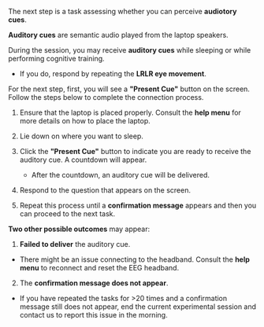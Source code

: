 The next step is a task assessing whether you can perceive **audiotory cues**.

**Auditory cues** are semantic audio played from the laptop speakers.

During the session, you may receive **auditory cues** while sleeping or while performing cognitive training.

- If you do, respond by repeating the **LRLR eye movement**.

For the next step, first, you will see a **"Present Cue"** button on the screen. Follow the steps below to complete the connection process.

1. Ensure that the laptop is placed properly. Consult the **help menu** for more details on how to place the laptop.

2. Lie down on where you want to sleep.

3. Click the **"Present Cue"** button to indicate you are ready to receive the auditory cue. A countdown will appear.

   - After the countdown, an auditory cue will be delivered. 

4. Respond to the question that appears on the screen.

5. Repeat this process until a **confirmation message** appears and then you can proceed to the next task.

**Two other possible outcomes** may appear:  

1. **Failed to deliver** the auditory cue.

- There might be an issue connecting to the headband. Consult the **help menu** to reconnect and reset the EEG headband.

2. The **confirmation message does not appear**.

- If you have repeated the tasks for >20 times and a confirmation message still does not appear, end the current experimental session and contact us to report this issue in the morning.